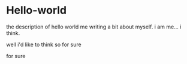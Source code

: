 # Hello-world
the description of hello world
me writing a bit about myself. i am me... i think.

well i'd like to think so for sure

for sure


